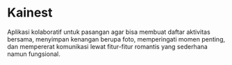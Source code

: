 # Kainest
Aplikasi kolaboratif untuk pasangan agar bisa membuat daftar aktivitas bersama, menyimpan kenangan berupa foto, memperingati momen penting, dan mempererat komunikasi lewat fitur-fitur romantis yang sederhana namun fungsional.
